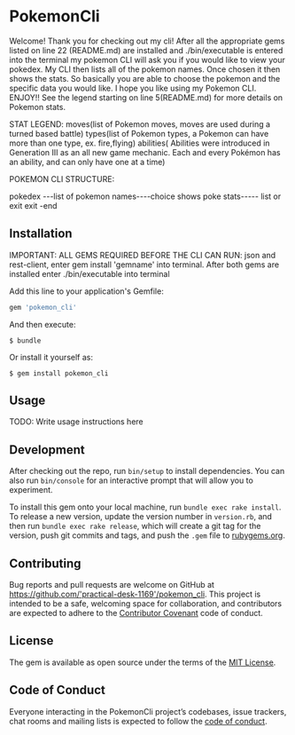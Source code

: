 # PokemonCli

Welcome! Thank you for checking out my cli! After all the appropriate gems listed on line 22 (README.md)  are installed and ./bin/executable is entered into the terminal my pokemon CLI will ask you if you would like to view your pokedex.  My CLI then lists all of the pokemon names. Once chosen it then shows the stats.  So basically you are able to choose the pokemon and the specific data you would like. I hope you like using my Pokemon CLI. ENJOY!! See the legend starting on line 5(README.md) for more details on Pokemon stats.

STAT LEGEND: moves(list of Pokemon moves, moves are used during a turned based battle)
             types(list of Pokemon types, a Pokemon can have more than one type, ex. fire,flying)
             abilities( Abilities were introduced in Generation III as an all new game mechanic. Each and every Pokémon has an ability, and can only have one at a time)
             
POKEMON CLI STRUCTURE:

                           
                                        
                                      
pokedex ---list of pokemon names----choice shows poke stats----- list or exit 
exit -end                                 
                                          
                                                     
                                                 
                                                     

## Installation
IMPORTANT: ALL GEMS REQUIRED BEFORE THE CLI CAN RUN: json and rest-client, enter gem install 'gemname' into terminal.
After both gems are installed enter ./bin/executable into terminal





Add this line to your application's Gemfile:

```ruby
gem 'pokemon_cli'
```

And then execute:

    $ bundle

Or install it yourself as:

    $ gem install pokemon_cli
    
    

## Usage

TODO: Write usage instructions here

## Development

After checking out the repo, run `bin/setup` to install dependencies. You can also run `bin/console` for an interactive prompt that will allow you to experiment.

To install this gem onto your local machine, run `bundle exec rake install`. To release a new version, update the version number in `version.rb`, and then run `bundle exec rake release`, which will create a git tag for the version, push git commits and tags, and push the `.gem` file to [rubygems.org](https://rubygems.org).

## Contributing

Bug reports and pull requests are welcome on GitHub at https://github.com/'practical-desk-1169'/pokemon_cli. This project is intended to be a safe, welcoming space for collaboration, and contributors are expected to adhere to the [Contributor Covenant](http://contributor-covenant.org) code of conduct.

## License

The gem is available as open source under the terms of the [MIT License](https://opensource.org/licenses/MIT).

## Code of Conduct

Everyone interacting in the PokemonCli project’s codebases, issue trackers, chat rooms and mailing lists is expected to follow the [code of conduct](https://github.com/'practical-desk-1169'/pokemon_cli/blob/master/CODE_OF_CONDUCT.md).
